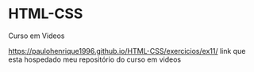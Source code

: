 # HTML-CSS
 Curso em Videos

https://paulohenrique1996.github.io/HTML-CSS/exercicios/ex11/ link que esta hospedado meu repositório do curso em videos